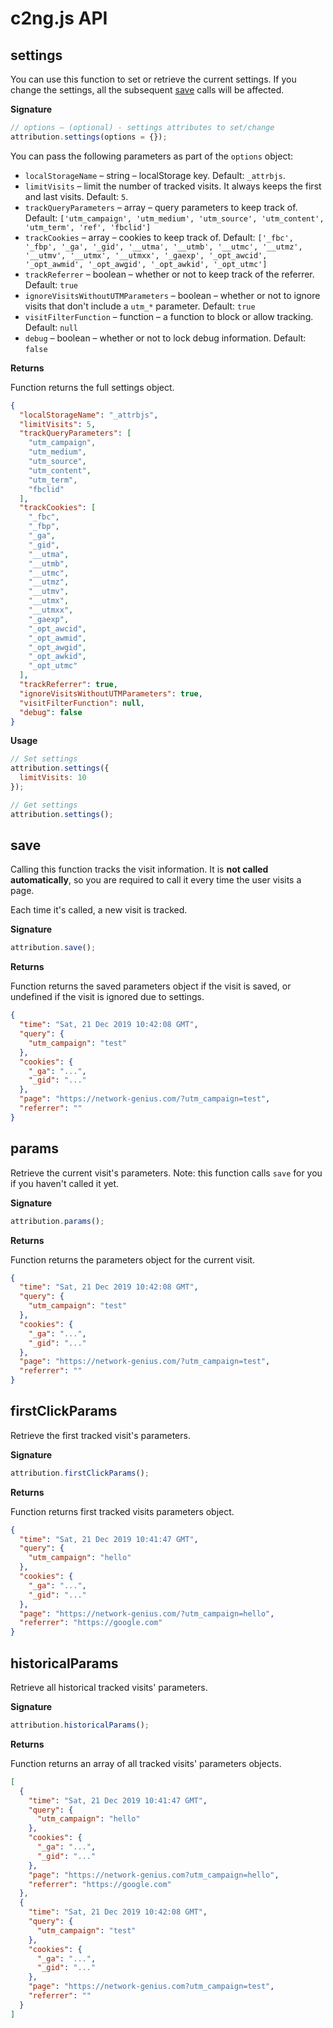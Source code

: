 # c2ng.js API

## settings
You can use this function to set or retrieve the current settings. If you change the settings, all the subsequent [save](https://github.com/pearmill/c2ng/blob/master/API.md#analyticsjs) calls will be affected.

**Signature**
```javascript
// options – (optional) - settings attributes to set/change
attribution.settings(options = {});
```

You can pass the following parameters as part of the `options` object:

* `localStorageName` – string – localStorage key. Default: `_attrbjs`.
* `limitVisits` – limit the number of tracked visits. It always keeps the first and last visits. Default: `5`.
* `trackQueryParameters` – array – query parameters to keep track of. Default: `['utm_campaign', 'utm_medium', 'utm_source', 'utm_content', 'utm_term', 'ref', 'fbclid']`
* `trackCookies` – array – cookies to keep track of. Default: `['_fbc', '_fbp', '_ga', '_gid', '__utma', '__utmb', '__utmc', '__utmz', '__utmv', '__utmx', '__utmxx', '_gaexp', '_opt_awcid', '_opt_awmid', '_opt_awgid', '_opt_awkid', '_opt_utmc']`
* `trackReferrer` – boolean – whether or not to keep track of the referrer. Default: `true`
* `ignoreVisitsWithoutUTMParameters` – boolean – whether or not to ignore visits that don't include a `utm_*` parameter. Default: `true`
* `visitFilterFunction` – function – a function to block or allow tracking. Default: `null`
* `debug` – boolean – whether or not to lock debug information. Default: `false`

**Returns**

Function returns the full settings object.

```json
{
  "localStorageName": "_attrbjs",
  "limitVisits": 5,
  "trackQueryParameters": [
    "utm_campaign",
    "utm_medium",
    "utm_source",
    "utm_content",
    "utm_term",
    "fbclid"
  ],
  "trackCookies": [
    "_fbc",
    "_fbp",
    "_ga",
    "_gid",
    "__utma",
    "__utmb",
    "__utmc",
    "__utmz",
    "__utmv",
    "__utmx",
    "__utmxx",
    "_gaexp",
    "_opt_awcid",
    "_opt_awmid",
    "_opt_awgid",
    "_opt_awkid",
    "_opt_utmc"
  ],
  "trackReferrer": true,
  "ignoreVisitsWithoutUTMParameters": true,
  "visitFilterFunction": null,
  "debug": false
}
```

**Usage**
```javascript
// Set settings
attribution.settings({
  limitVisits: 10
});

// Get settings
attribution.settings();
```

## save

Calling this function tracks the visit information. It is **not called automatically**, so you are required to call it every time the user visits a page.

Each time it's called, a new visit is tracked.

**Signature**
```javascript
attribution.save();
```

**Returns**

Function returns the saved parameters object if the visit is saved, or undefined if the visit is ignored due to settings.

```json
{
  "time": "Sat, 21 Dec 2019 10:42:08 GMT",
  "query": {
    "utm_campaign": "test"
  },
  "cookies": {
    "_ga": "...",
    "_gid": "..."
  },
  "page": "https://network-genius.com/?utm_campaign=test",
  "referrer": ""
}
```

## params

Retrieve the current visit's parameters. Note: this function calls `save` for you if you haven't called it yet.

**Signature**
```javascript
attribution.params();
```

**Returns**

Function returns the parameters object for the current visit.

```json
{
  "time": "Sat, 21 Dec 2019 10:42:08 GMT",
  "query": {
    "utm_campaign": "test"
  },
  "cookies": {
    "_ga": "...",
    "_gid": "..."
  },
  "page": "https://network-genius.com/?utm_campaign=test",
  "referrer": ""
}
```

## firstClickParams

Retrieve the first tracked visit's parameters.

**Signature**
```javascript
attribution.firstClickParams();
```

**Returns**

Function returns first tracked visits parameters object.

```json
{
  "time": "Sat, 21 Dec 2019 10:41:47 GMT",
  "query": {
    "utm_campaign": "hello"
  },
  "cookies": {
    "_ga": "...",
    "_gid": "..."
  },
  "page": "https://network-genius.com/?utm_campaign=hello",
  "referrer": "https://google.com"
}
```

## historicalParams

Retrieve all historical tracked visits' parameters.

**Signature**
```javascript
attribution.historicalParams();
```
**Returns**

Function returns an array of all tracked visits' parameters objects.

```json
[
  {
    "time": "Sat, 21 Dec 2019 10:41:47 GMT",
    "query": {
      "utm_campaign": "hello"
    },
    "cookies": {
      "_ga": "...",
      "_gid": "..."
    },
    "page": "https://network-genius.com?utm_campaign=hello",
    "referrer": "https://google.com"
  },
  {
    "time": "Sat, 21 Dec 2019 10:42:08 GMT",
    "query": {
      "utm_campaign": "test"
    },
    "cookies": {
      "_ga": "...",
      "_gid": "..."
    },
    "page": "https://network-genius.com?utm_campaign=test",
    "referrer": ""
  }
]
```
